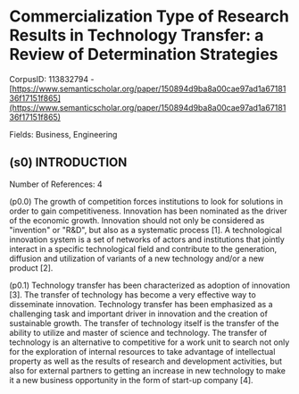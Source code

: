 # Commercialization Type of Research Results in Technology Transfer: a Review of Determination Strategies

CorpusID: 113832794 - [https://www.semanticscholar.org/paper/150894d9ba8a00cae97ad1a6718136f17151f865](https://www.semanticscholar.org/paper/150894d9ba8a00cae97ad1a6718136f17151f865)

Fields: Business, Engineering

## (s0) INTRODUCTION
Number of References: 4

(p0.0) The growth of competition forces institutions to look for solutions in order to gain competitiveness. Innovation has been nominated as the driver of the economic growth. Innovation should not only be considered as "invention" or "R&D", but also as a systematic process [1]. A technological innovation system is a set of networks of actors and institutions that jointly interact in a specific technological field and contribute to the generation, diffusion and utilization of variants of a new technology and/or a new product [2].

(p0.1) Technology transfer has been characterized as adoption of innovation [3]. The transfer of technology has become a very effective way to disseminate innovation. Technology transfer has been emphasized as a challenging task and important driver in innovation and the creation of sustainable growth. The transfer of technology itself is the transfer of the ability to utilize and master of science and technology. The transfer of technology is an alternative to competitive for a work unit to search not only for the exploration of internal resources to take advantage of intellectual property as well as the results of research and development activities, but also for external partners to getting an increase in new technology to make it a new business opportunity in the form of start-up company [4].
